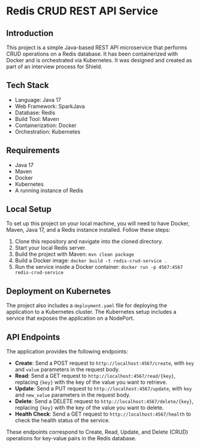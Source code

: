 # Redis CRUD REST API Service

## Introduction
This project is a simple Java-based REST API microservice that performs CRUD operations on a Redis database. It has been containerized with Docker and is orchestrated via Kubernetes. It was designed and created as part of an interview process for Shield.

## Tech Stack
- Language: Java 17
- Web Framework: SparkJava
- Database: Redis
- Build Tool: Maven
- Containerization: Docker
- Orchestration: Kubernetes
 
## Requirements
- Java 17
- Maven
- Docker
- Kubernetes
- A running instance of Redis

## Local Setup
To set up this project on your local machine, you will need to have Docker, Maven, Java 17, and a Redis instance installed. Follow these steps:

1. Clone this repository and navigate into the cloned directory.
2. Start your local Redis server.
3. Build the project with Maven: `mvn clean package`
4. Build a Docker image: `docker build -t redis-crud-service .`
5. Run the service inside a Docker container: `docker run -p 4567:4567 redis-crud-service`

## Deployment on Kubernetes
The project also includes a `deployment.yaml` file for deploying the application to a Kubernetes cluster. The Kubernetes setup includes a service that exposes the application on a NodePort.

## API Endpoints
The application provides the following endpoints:

- **Create**: Send a POST request to `http://localhost:4567/create`, with `key` and `value` parameters in the request body.
- **Read**: Send a GET request to `http://localhost:4567/read/{key}`, replacing `{key}` with the key of the value you want to retrieve.
- **Update**: Send a PUT request to `http://localhost:4567/update`, with `key` and `new_value` parameters in the request body.
- **Delete**: Send a DELETE request to `http://localhost:4567/delete/{key}`, replacing `{key}` with the key of the value you want to delete.
- **Health Check**: Send a GET request to `http://localhost:4567/health` to check the health status of the service.

These endpoints correspond to Create, Read, Update, and Delete (CRUD) operations for key-value pairs in the Redis database.
